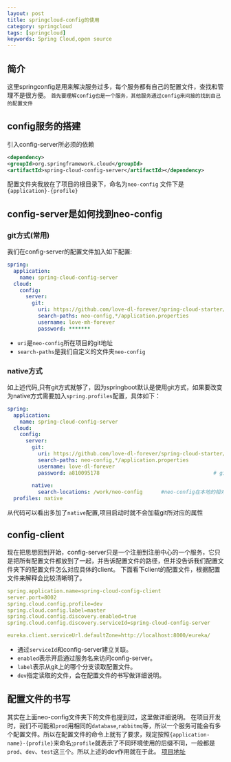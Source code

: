 ```yaml
---
layout: post
title: springcloud-config的使用
category: springcloud
tags: [springcloud]
keywords: Spring Cloud,open source
---
```


## 简介
这里springconfig是用来解决服务过多，每个服务都有自己的配置文件，查找和管理不是很方便。
`首先要理解config也是一个服务，其他服务通过config来间接的找到自己的配置文件`

## config服务的搭建
引入config-server所必须的依赖
``` xml
<dependency>
<groupId>org.springframework.cloud</groupId>
<artifactId>spring-cloud-config-server</artifactId></dependency>
```
配置文件夹我放在了项目的根目录下，命名为`neo-config`
文件下是`{application}-{profile}`

## config-server是如何找到neo-config

### git方式(常用)
我们在config-server的配置文件加入如下配置:
``` yml
spring:
  application:
    name: spring-cloud-config-server
  cloud:
    config:
      server:
        git:
          uri: https://github.com/love-dl-forever/spring-cloud-starter/    # 配置git仓库的地址
          search-paths: neo-config,*/application.properties                            # git仓库地址下的相对地址，可以配置多个，用,分割。
          username: love-mh-forever                                        # git仓库的账号
          password: *******  
```
* `uri`是`neo-config`所在项目的git地址
* `search-paths`是我们自定义的文件夹`neo-config`
### native方式
如上述代码,只有git方式就够了，因为springboot默认是使用git方式，如果要改变为native方式需要加入`spring.profiles`配置，具体如下：
``` yml
spring:
  application:
    name: spring-cloud-config-server
  cloud:
    config:
      server:
        git:
          uri: https://github.com/love-dl-forever/spring-cloud-starter/    # 配置git仓库的地址
          search-paths: neo-config,*/application.properties                            # git仓库地址下的相对地址，可以配置多个，用,分割。
          username: love-dl-forever                                        # git仓库的账号
          password: a810095178                                     # git仓库的密码
          
        native:
          search-locations: /work/neo-config      #neo-config在本地的相对路径
  profiles: native
```
从代码可以看出多加了`native`配置,项目启动时就不会加载git所对应的属性
## config-client
现在把思想回到开始，config-server只是一个注册到注册中心的一个服务，它只是把所有配置文件都放到了一起，并告诉配置文件的路径，但并没告诉我们配置文件夹下的配置文件怎么对应具体的client。
下面看下client的配置文件，根据配置文件来解释会比较清晰明了。

``` yml
spring.application.name=spring-cloud-config-client
server.port=8002
spring.cloud.config.profile=dev
spring.cloud.config.label=master
spring.cloud.config.discovery.enabled=true
spring.cloud.config.discovery.serviceId=spring-cloud-config-server

eureka.client.serviceUrl.defaultZone=http://localhost:8000/eureka/
```
* 通过`serviceId`和config-server建立关联。
* `enabled`表示开启通过服务名来访问config-server。
* `label`表示从git上的哪个分支读取配置文件。
* `dev`指定读取的文件，会在配置文件的书写做详细说明。
## 配置文件的书写

其实在上面neo-config文件夹下的文件也提到过，这里做详细说明。
在项目开发时，我们不可能和`prod`用相同的`database`,`rabbitmq`等，所以一个服务可能会有多个配置文件。所以在配置文件的命令上就有了要求，规定按照`{application-name}-{profile}`来命名;`profile`就表示了不同环境使用的后缀不同，一般都是`prod`、`dev`、`test`这三个。所以上述的dev作用就在于此。
[项目地址](https://github.com/love-mh-forever/spring-cloud-examples/tree/master/spring-cloud-config-eureka)
